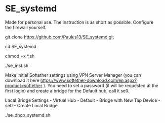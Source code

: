 # SE_systemd

Made for personal use. 
The instruction is as short as possible. 
Configure the firewall yourself. 

git clone https://github.com/Paulus13/SE_systemd.git

cd SE_systemd

chmod +x *.sh

./se_inst.sh
   
Make initial Softether settings using VPN Server Manager (you can download it here https://www.softether-download.com/en.aspx?product=softether ). You need to set a password (it will be requested at the first login) and create a bridge for the Default hub, call it se0. 

Local Bridge Settings - Virtual Hub - Default - Bridge with New Tap Device - se0 - Create Local Bridge.

./se_dhcp_systemd.sh
